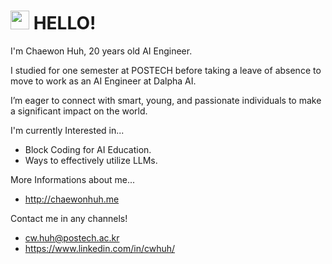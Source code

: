 # <img src = "https://raw.githubusercontent.com/MartinHeinz/MartinHeinz/master/wave.gif" width = 30px height=30px> HELLO!

I'm Chaewon Huh, 20 years old AI Engineer.


I studied for one semester at POSTECH before taking a leave of absence to move to work as an AI Engineer at Dalpha AI.

I’m eager to connect with smart, young, and passionate individuals to make a significant impact on the world.


I'm currently Interested in...
- Block Coding for AI Education.
- Ways to effectively utilize LLMs.

More Informations about me...
- http://chaewonhuh.me

Contact me in any channels!
- cw.huh@postech.ac.kr
- https://www.linkedin.com/in/cwhuh/

